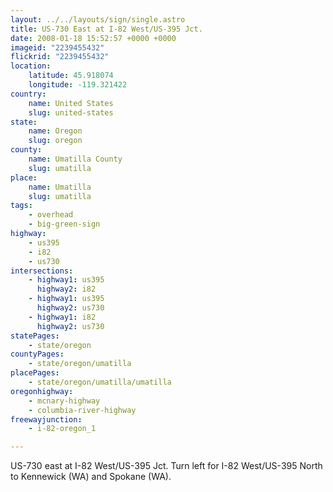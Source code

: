 ```yaml
---
layout: ../../layouts/sign/single.astro
title: US-730 East at I-82 West/US-395 Jct.
date: 2008-01-18 15:52:57 +0000 +0000
imageid: "2239455432"
flickrid: "2239455432"
location:
    latitude: 45.918074
    longitude: -119.321422
country:
    name: United States
    slug: united-states
state:
    name: Oregon
    slug: oregon
county:
    name: Umatilla County
    slug: umatilla
place:
    name: Umatilla
    slug: umatilla
tags:
    - overhead
    - big-green-sign
highway:
    - us395
    - i82
    - us730
intersections:
    - highway1: us395
      highway2: i82
    - highway1: us395
      highway2: us730
    - highway1: i82
      highway2: us730
statePages:
    - state/oregon
countyPages:
    - state/oregon/umatilla
placePages:
    - state/oregon/umatilla/umatilla
oregonhighway:
    - mcnary-highway
    - columbia-river-highway
freewayjunction:
    - i-82-oregon_1

---
```

US-730 east at I-82 West/US-395 Jct.  Turn left for I-82 West/US-395 North to Kennewick (WA) and Spokane (WA).